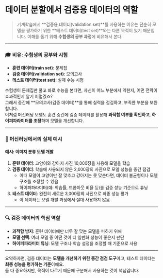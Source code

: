 # 데이터 분할에서 검증용 데이터의 역할
> 기계학습에서 **검증용 데이터(validation set)**를 사용하는 이유는 단순히 모델을 평가하기 위한 **테스트 데이터(test set)**와는 다른 목적이 있기 때문입니다.
> 이해를 돕기 위해 **수험생의 공부 과정**에 비유해서 본다.

---

### 🎓 비유: 수험생의 공부와 시험

- **훈련 데이터(train set)**: 문제집  
- **검증 데이터(validation set)**: 모의고사  
- **테스트 데이터(test set)**: 실제 수능 시험

수험생이 문제집만 풀고 바로 수능을 본다면, 자신이 어느 부분에서 약한지, 어떤 전략이 효과적인지 알기 어렵겠죠?   
그래서 중간에 **모의고사(검증 데이터)**를 통해 실력을 점검하고, 부족한 부분을 보완합니다.  
이처럼 머신러닝 모델도 훈련 중간에 검증 데이터를 활용해 **과적합 여부를 확인하고**, **하이퍼파라미터를 조정**하며 모델을 개선합니다.

---

### 🤖 머신러닝에서의 실제 예시

#### 예시: 이미지 분류 모델 개발

1. **훈련 데이터**: 고양이와 강아지 사진 10,000장을 사용해 모델을 학습
2. **검증 데이터**: 학습에 사용되지 않은 2,000장의 사진으로 모델 성능을 중간 점검
   - 이때 모델이 고양이만 잘 맞추고 강아지는 못 맞춘다면, 데이터 불균형이나 모델 구조를 조정할 수 있음
   - 하이퍼파라미터(예: 학습률, 드롭아웃 비율 등)를 검증 성능 기준으로 튜닝
3. **테스트 데이터**: 완전히 새로운 3,000장의 사진으로 최종 성능 평가
   - 이 데이터는 모델 개발 과정에서 절대 사용하지 않음

---

### 🔍 검증 데이터의 핵심 역할

- **과적합 방지**: 훈련 데이터에만 너무 잘 맞는 모델을 피하기 위해
- **모델 선택**: 여러 모델 중 어떤 것이 더 일반화 성능이 좋은지 판단
- **하이퍼파라미터 튜닝**: 모델 구조나 학습 설정을 조정할 때 기준으로 사용

---

요약하자면, 검증 데이터는 **모델을 개선하기 위한 중간 점검 도구**이고, 테스트 데이터는 **최종 성능을 평가하는 기준**이에요.   
둘 다 중요하지만, 목적이 다르기 때문에 구분해서 사용하는 것이 핵심입니다.
